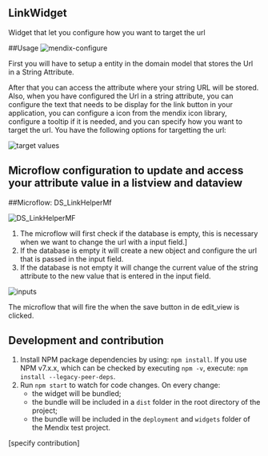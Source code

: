 ## LinkWidget
Widget that let you configure how you want to target the url

##Usage
![mendix-configure](https://user-images.githubusercontent.com/99649048/154851343-27566104-c258-44a9-8915-765599697831.PNG)

First you will have to setup a entity in the domain model that stores the Url in a String Attribute.

After that you can access the attribute where your string URL will be stored. Also, when you have configured the Url in a string attribute, you can configure the text that needs to be display for the link button in your application, you can configure a icon from the mendix icon library, configure a tooltip if it is needed, and you can specify how you want to target the url. You have the following options for targetting the url:

![target values](https://user-images.githubusercontent.com/99649048/154851575-a92662f1-90e3-4bfb-b1dd-fba7ee34dc3d.PNG)

## Microflow configuration to update and access your attribute value in a listview and dataview

##Microflow: DS_LinkHelperMf

![DS_LinkHelperMF](https://user-images.githubusercontent.com/99649048/154851769-de59d945-1a74-4d59-b644-f490222e59cd.PNG)

1. The microflow will first check if the database is empty, this is necessary when we want to change the url with a input field.]
2. If the database is empty it will create a new object and configure the url that is passed in the input field.
3. If the database is not empty it will change the current value of the string attribute to the new value that is entered in the input field.

![inputs](https://user-images.githubusercontent.com/99649048/154852009-8287e0f1-43c3-440e-9819-a607f69b5afd.PNG)

The microflow that will fire the when the save button in de edit_view is clicked. 


## Development and contribution

1. Install NPM package dependencies by using: `npm install`. If you use NPM v7.x.x, which can be checked by executing `npm -v`, execute: `npm install --legacy-peer-deps`.
1. Run `npm start` to watch for code changes. On every change:
    - the widget will be bundled;
    - the bundle will be included in a `dist` folder in the root directory of the project;
    - the bundle will be included in the `deployment` and `widgets` folder of the Mendix test project.

[specify contribution]

